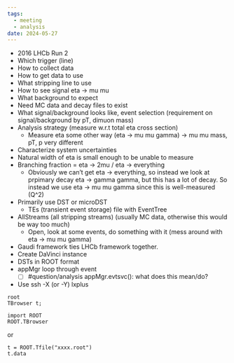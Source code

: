 ```yaml
---
tags:
  - meeting
  - analysis
date: 2024-05-27
---
```

- 2016 LHCb Run 2
- Which trigger (line)
- How to collect data
- How to get data to use
- What stripping line to use
- How to see signal eta → mu mu
- What background to expect
- Need MC data and decay files to exist
- What signal/background looks like, event selection (requirement on signal/background by pT, dimuon mass)
- Analysis strategy (measure w.r.t total eta cross section)
	- Measure eta some other way (eta → mu mu gamma) → mu mu mass, pT, p very different
- Characterize system uncertainties
- Natural width of eta is small enough to be unable to measure
- Branching fraction = eta → 2mu / eta → everything
	- Obviously we can’t get eta → everything, so instead we look at prpimary decay eta → gamma gamma, but this has a lot of decay. So instead we use eta → mu mu gamma since this is well-measured (Q^2)
- Primarily use DST or microDST
	- TEs (transient event storage) file with EventTree
- AllStreams (all stripping streams) (usually MC data, otherwise this would be way too much)
	- Open, look at some events, do something with it (mess around with eta → mu mu gamma)
- Gaudi framework ties LHCb framework together.
- Create DaVinci instance
- DSTs in ROOT format
- appMgr loop through event 
	- [ ] #question/analysis appMgr.evtsvc(): what does this mean/do?
- Use ssh -X (or -Y) lxplus

```
root
TBrowser t;
```

```
import ROOT
ROOT.TBrowser
```
 or
 ```
 t = ROOT.Tfile("xxxx.root")
 t.data
```